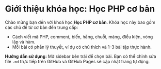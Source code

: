 # Giới thiệu khóa học: Học PHP cơ bản

Chào mừng bạn đến với khoá học **Học PHP cơ bản**. Khóa học này bao gồm các chủ đề từ cơ bản đến trung cấp: 
- Cách viết mã PHP, comment, biến, hằng, chuỗi, mảng, điều kiện, vòng lặp và hàm.
- Mỗi bài có phần lý thuyết, ví dụ có chú thích và 1–3 bài tập thực hành.

**Hướng dẫn sử dụng:** Mở sidebar bên trái để chọn bài. Bạn có thể chỉnh sửa file `.md` trực tiếp trên GitHub và GitHub Pages sẽ cập nhật trang tự động.
